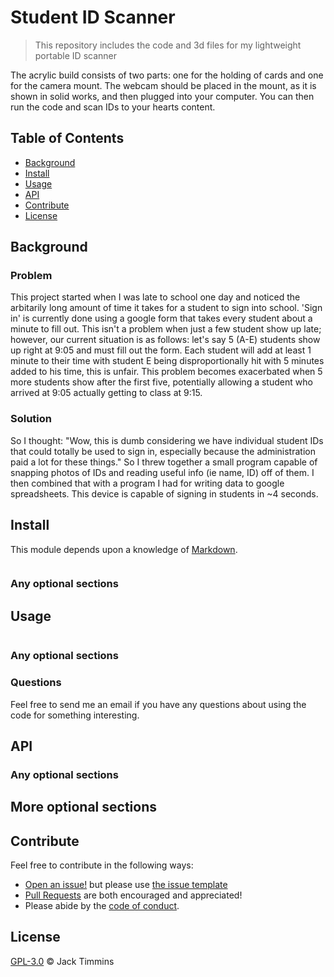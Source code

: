 # Student ID Scanner

> This repository includes the code and 3d files for my lightweight portable ID scanner

The acrylic build consists of two parts: one for the holding of cards and one for the camera mount. The webcam should be placed in the mount, as it is shown in solid works, and then plugged into your computer. You can then run the code and scan IDs to your hearts content.

## Table of Contents

- [Background](#background)
- [Install](#install)
- [Usage](#usage)
- [API](#api)
- [Contribute](#contribute)
- [License](#license)

## Background

### Problem
This project started when I was late to school one day and noticed the arbitarily long amount of time it takes for a student to sign into school. 'Sign in' is currently done using a google form that takes every student about a minute to fill out. This isn't a problem when just a few student show up late; however, our current situation is as follows: let's say 5 (A-E) students show up right at 9:05 and must fill out the form. Each student will add at least 1 minute to their time with student E being disproportionally hit with 5 minutes added to his time, this is unfair. This problem becomes exacerbated when 5 more students show after the first five, potentially allowing a student who arrived at 9:05 actually getting to class at 9:15. 

### Solution
So I thought: "Wow, this is dumb considering we have individual student IDs that could totally be used to sign in, especially because the administration paid a lot for these things." So I threw together a small program capable of snapping photos of IDs and reading useful info (ie name, ID) off of them. I then combined that with a program I had for writing data to google spreadsheets. This device is capable of signing in students in ~4 seconds.

## Install

This module depends upon a knowledge of [Markdown]().
```
```

### Any optional sections

## Usage

```
```

### Any optional sections

### Questions

Feel free to send me an email if you have any questions about using the code for something interesting.

## API

### Any optional sections

## More optional sections

## Contribute

Feel free to contribute in the following ways:

- [Open an issue!](https://github.com/Tim-Jackins/slackbot-template/issues/new) but please use [the issue template](.github/issue_template.md)
- [Pull Requests](https://github.com/Tim-Jackins/studentid_scanner/compare) are both encouraged and appreciated!
- Please abide by the [code of conduct](docs/CODE_OF_CONDUCT.md).

## License

[GPL-3.0](LICENSE) © Jack Timmins